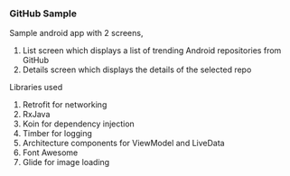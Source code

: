 ### GitHub Sample

Sample android app with 2 screens,

1. List screen which displays a list of trending Android repositories from GitHub
2. Details screen which displays the details of the selected repo

Libraries used

1. Retrofit for networking
2. RxJava
3. Koin for dependency injection
4. Timber for logging
5. Architecture components for ViewModel and LiveData
6. Font Awesome
7. Glide for image loading
